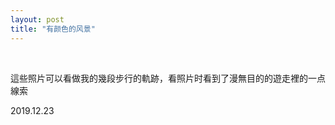 ```yaml
---
layout: post
title: "有颜色的风景"
---
```


  
&nbsp;
&nbsp;

這些照片可以看做我的幾段步行的軌跡，看照片时看到了漫無目的的遊走裡的一点線索

2019.12.23